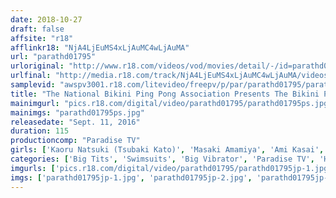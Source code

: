 ```yaml
---
date: 2018-10-27
draft: false
affsite: "r18"
afflinkr18: "NjA4LjEuMS4xLjAuMC4wLjAuMA"
url: "parathd01795"
urloriginal: "http://www.r18.com/videos/vod/movies/detail/-/id=parathd01795"
urlfinal: "http://media.r18.com/track/NjA4LjEuMS4xLjAuMC4wLjAuMA/videos/vod/movies/detail/-/id=parathd01795"
samplevid: "awspv3001.r18.com/litevideo/freepv/p/par/parathd01795/parathd01795_dmb_w.mp4"
title: "The National Bikini Ping Pong Association Presents The Bikini Ping Pong Tournament Vol.6 The Complete Edition"
mainimgurl: "pics.r18.com/digital/video/parathd01795/parathd01795ps.jpg"
mainimgs: "parathd01795ps.jpg"
releasedate: "Sept. 11, 2016"
duration: 115
productioncomp: "Paradise TV"
girls: ['Kaoru Natsuki (Tsubaki Kato)', 'Masaki Amamiya', 'Ami Kasai', 'Shiori Tsukada', 'Haruna Ikoma', 'Tsugumi Mutou', 'Kana Suzuna', 'Yukina Matsuura', 'Hinata Aoyagi']
categories: ['Big Tits', 'Swimsuits', 'Big Vibrator', 'Paradise TV', 'Hi-Def']
imgurls: ['pics.r18.com/digital/video/parathd01795/parathd01795jp-1.jpg', 'pics.r18.com/digital/video/parathd01795/parathd01795jp-2.jpg', 'pics.r18.com/digital/video/parathd01795/parathd01795jp-3.jpg', 'pics.r18.com/digital/video/parathd01795/parathd01795jp-4.jpg', 'pics.r18.com/digital/video/parathd01795/parathd01795jp-5.jpg', 'pics.r18.com/digital/video/parathd01795/parathd01795jp-6.jpg', 'pics.r18.com/digital/video/parathd01795/parathd01795jp-7.jpg', 'pics.r18.com/digital/video/parathd01795/parathd01795jp-8.jpg', 'pics.r18.com/digital/video/parathd01795/parathd01795jp-9.jpg', 'pics.r18.com/digital/video/parathd01795/parathd01795jp-10.jpg', 'pics.r18.com/digital/video/parathd01795/parathd01795jp-11.jpg', 'pics.r18.com/digital/video/parathd01795/parathd01795jp-12.jpg', 'pics.r18.com/digital/video/parathd01795/parathd01795jp-13.jpg', 'pics.r18.com/digital/video/parathd01795/parathd01795jp-14.jpg', 'pics.r18.com/digital/video/parathd01795/parathd01795jp-15.jpg', 'pics.r18.com/digital/video/parathd01795/parathd01795jp-16.jpg', 'pics.r18.com/digital/video/parathd01795/parathd01795jp-17.jpg', 'pics.r18.com/digital/video/parathd01795/parathd01795jp-18.jpg', 'pics.r18.com/digital/video/parathd01795/parathd01795jp-19.jpg', 'pics.r18.com/digital/video/parathd01795/parathd01795jp-20.jpg']
imgs: ['parathd01795jp-1.jpg', 'parathd01795jp-2.jpg', 'parathd01795jp-3.jpg', 'parathd01795jp-4.jpg', 'parathd01795jp-5.jpg', 'parathd01795jp-6.jpg', 'parathd01795jp-7.jpg', 'parathd01795jp-8.jpg', 'parathd01795jp-9.jpg', 'parathd01795jp-10.jpg', 'parathd01795jp-11.jpg', 'parathd01795jp-12.jpg', 'parathd01795jp-13.jpg', 'parathd01795jp-14.jpg', 'parathd01795jp-15.jpg', 'parathd01795jp-16.jpg', 'parathd01795jp-17.jpg', 'parathd01795jp-18.jpg', 'parathd01795jp-19.jpg', 'parathd01795jp-20.jpg']
---
```

